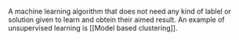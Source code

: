 A machine learning algorithm that does not need any kind of lablel or solution given to learn and obtein their aimed result.
An example of unsupervised learning is [[Model based clustering]].